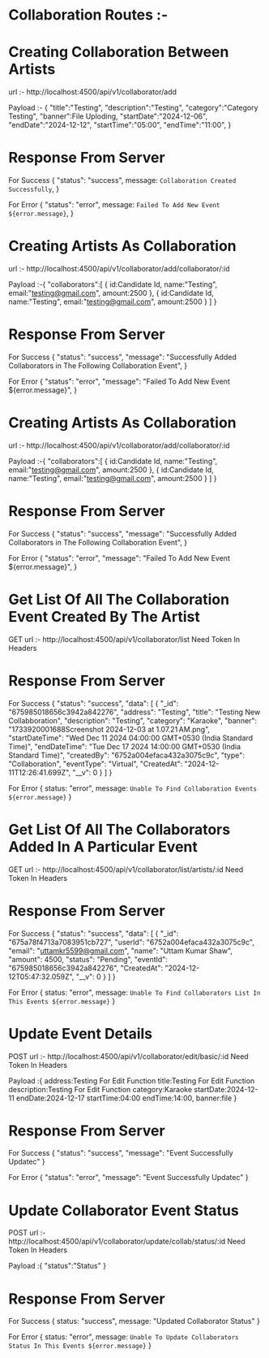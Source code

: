 # Collaboration Routes :-

# Creating Collaboration Between Artists

url :- http://localhost:4500/api/v1/collaborator/add

Payload :- {
"title":"Testing",
"description":"Testing",
"category":"Category Testing",
"banner":File Uploding,
"startDate":"2024-12-06",
"endDate":"2024-12-12",
"startTime":"05:00",
"endTime":"11:00",
}

# Response From Server

For Success
{
"status": "success",
message: `Collaboration Created Successfully`,
}

For Error
{
"status": "error",
message: `Failed To Add New Event ${error.message}`,
}

# Creating Artists As Collaboration

url :- http://localhost:4500/api/v1/collaborator/add/collaborator/:id

Payload :-{
"collaborators":[
{
id:Candidate Id,
name:"Testing",
email:"testing@gmail.com",
amount:2500
},
{
id:Candidate Id,
name:"Testing",
email:"testing@gmail.com",
amount:2500
}
]
}

# Response From Server

For Success
{
"status": "success",
"message": "Successfully Added Collaborators in The Following Collaboration Event",
}

For Error
{
"status": "error",
"message": "Failed To Add New Event ${error.message}",
}


# Creating Artists As Collaboration

url :- http://localhost:4500/api/v1/collaborator/add/collaborator/:id

Payload :-{
"collaborators":[
{
id:Candidate Id,
name:"Testing",
email:"testing@gmail.com",
amount:2500
},
{
id:Candidate Id,
name:"Testing",
email:"testing@gmail.com",
amount:2500
}
]
}

# Response From Server

For Success
{
"status": "success",
"message": "Successfully Added Collaborators in The Following Collaboration Event",
}

For Error
{
"status": "error",
"message": "Failed To Add New Event ${error.message}",
}



# Get List Of All The Collaboration Event Created By The Artist

GET url :- http://localhost:4500/api/v1/collaborator/list
           Need Token In Headers 

# Response From Server

For Success
{
    "status": "success",
    "data": [
        {
            "_id": "675985018656c3942a842276",
            "address": "Testing",
            "title": "Testing New Collabboration",
            "description": "Testing",
            "category": "Karaoke",
            "banner": "1733920001688Screenshot 2024-12-03 at 1.07.21 AM.png",
            "startDateTime": "Wed Dec 11 2024 04:00:00 GMT+0530 (India Standard Time)",
            "endDateTime": "Tue Dec 17 2024 14:00:00 GMT+0530 (India Standard Time)",
            "createdBy": "6752a004efaca432a3075c9c",
            "type": "Collaboration",
            "eventType": "Virtual",
            "CreatedAt": "2024-12-11T12:26:41.699Z",
            "__v": 0
        }
    ]
}

For Error
{ status: "error",
message: `Unable To Find Collaboration Events ${error.message}` }




# Get List Of All The Collaborators Added In A Particular Event

GET url :- http://localhost:4500/api/v1/collaborator/list/artists/:id
           Need Token In Headers 

# Response From Server

For Success
{
    "status": "success",
    "data": [
        {
            "_id": "675a78f4713a7083951cb727",
            "userId": "6752a004efaca432a3075c9c",
            "email": "uttamkr5599@gmail.com",
            "name": "Uttam Kumar Shaw",
            "amount": 4500,
            "status": "Pending",
            "eventId": "675985018656c3942a842276",
            "CreatedAt": "2024-12-12T05:47:32.059Z",
            "__v": 0
        }
    ]
}

For Error
{ status: "error", message: `Unable To Find Collaborators List In This Events ${error.message}` }





# Update Event Details 

POST url :- http://localhost:4500/api/v1/collaborator/edit/basic/:id
           Need Token In Headers 

Payload :{
  address:Testing For Edit Function
title:Testing For Edit Function
description:Testing For Edit Function
category:Karaoke
startDate:2024-12-11
endDate:2024-12-17
startTime:04:00
endTime:14:00,
banner:file
}

# Response From Server

For Success
{
    "status": "success",
    "message": "Event Successfully Updatec"
}

For Error
{
    "status": "error",
    "message": "Event Successfully Updatec"
}





# Update Collaborator Event Status 

POST url :- http://localhost:4500/api/v1/collaborator/update/collab/status/:id
           Need Token In Headers 

Payload :{
    "status":"Status"
}

# Response From Server

For Success
      { status: "success", message: "Updated Collaborator Status" }


For Error
    { status: "error", message: `Unable To Update Collaborators Status In This Events ${error.message}` }


